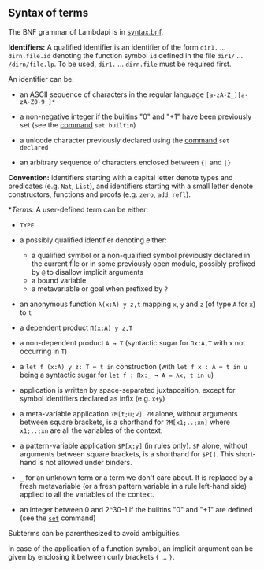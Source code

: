 Syntax of terms
---------------

The BNF grammar of Lambdapi is in [syntax.bnf](syntax.bnf).

**Identifiers:** A qualified identifier is an identifier of the form `dir1.`
... `dirn.file.id` denoting the function symbol `id` defined in the
file `dir1/` ... `/dirn/file.lp`. To be used, `dir1.` ... `dirn.file`
must be required first.

An identifier can be:

  * an ASCII sequence of characters in the regular language `[a-zA-Z_][a-zA-Z0-9_]*`

  * a non-negative integer if the builtins "0" and "+1" have been previously set (see the [command](commands.md) `set builtin`)

  * a unicode character previously declared using the [command](commands.md) `set declared`

  * an arbitrary sequence of characters enclosed between `{|` and `|}`
  
**Convention:** identifiers starting with a capital letter denote types and predicates (e.g. `Nat`, `List`), and identifiers starting with a small letter denote constructors, functions and proofs (e.g. `zero`, `add`, `refl`).

**Terms:* A user-defined term can be either:

 * `TYPE`

 * a possibly qualified identifier denoting either:

   - a qualified symbol or a non-qualified symbol previously declared in the current file or in some previously open module, possibly prefixed by `@` to disallow implicit arguments
   - a bound variable
   - a metavariable or goal when prefixed by `?`

 * an anonymous function `λ(x:A) y z,t` mapping `x`, `y` and `z` (of type `A` for `x`) to `t`

 * a dependent product `Π(x:A) y z,T`

 * a non-dependent product `A → T` (syntactic sugar for `Πx:A,T` with `x` not occurring in `T`)

 * a `let f (x:A) y z: T ≔ t in` construction (with `let f x : A ≔ t in u` being a
   syntactic sugar for `let f : Πx:_ → A ≔ λx, t in u`)

 * application is written by space-separated juxtaposition, except for symbol identifiers declared as infix (e.g. `x+y`)

 * a meta-variable application `?M[t;u;v]`. `?M` alone, without arguments between square brackets, is a shorthand for `?M[x1;..;xn]` where `x1;..;xn` are all the variables of the context.

 * a pattern-variable application `$P[x;y]` (in rules only). `$P` alone, without arguments between square brackets, is a shorthand for `$P[]`. This short-hand is not allowed under binders.

 * `_` for an unknown term or a term we don't care about. It is replaced by a fresh metavariable (or a fresh pattern variable in a rule left-hand side) applied to all the variables of the context.

 * an integer between 0 and 2^30-1 if the builtins "0" and "+1" are defined (see the [`set`](commands.md) command)

Subterms can be parenthesized to avoid ambiguities.

In case of the application of a function symbol, an implicit argument can be given by enclosing it between curly brackets `{` ... `}`.
